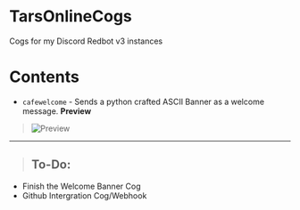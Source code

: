 # TarsOnlineCogs
Cogs for my Discord Redbot v3 instances

# Contents
- `cafewelcome` - Sends a python crafted ASCII Banner as a welcome message.
        **Preview**
> ![Preview](https://cdn.discordapp.com/attachments/614909956881121308/1057270424502816788/welcome-for-178603029115830282.gif)

-----------------------------------------------------------------------------------------
> ## To-Do:
-  Finish the Welcome Banner Cog
-  Github Intergration Cog/Webhook

